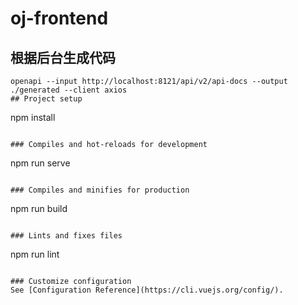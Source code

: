 # oj-frontend
## 根据后台生成代码

```shell
openapi --input http://localhost:8121/api/v2/api-docs --output ./generated --client axios
## Project setup
```
npm install
```

### Compiles and hot-reloads for development
```
npm run serve
```

### Compiles and minifies for production
```
npm run build
```

### Lints and fixes files
```
npm run lint
```

### Customize configuration
See [Configuration Reference](https://cli.vuejs.org/config/).
